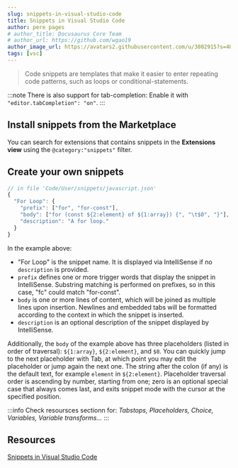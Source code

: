 ```yaml
---
slug: snippets-in-visual-studio-code
title: Snippets in Visual Studio Code
author: pere pages
# author_title: Docusaurus Core Team
# author_url: https://github.com/wgao19
author_image_url: https://avatars2.githubusercontent.com/u/3802915?s=400&v=4
tags: [vsc]
---
```


> Code snippets are templates that make it easier to enter repeating code patterns, such as loops or conditional-statements.

:::note
There is also support for tab-completion: Enable it with `"editor.tabCompletion": "on"`.
:::

## Install snippets from the Marketplace

You can search for extensions that contains snippets in the **Extensions view** using the `@category:"snippets"` filter.

## Create your own snippets

```js
// in file 'Code/User/snippets/javascript.json'
{
  "For Loop": {
    "prefix": ["for", "for-const"],
    "body": ["for (const ${2:element} of ${1:array}) {", "\t$0", "}"],
    "description": "A for loop."
  }
}
```

In the example above:

- "For Loop" is the snippet name. It is displayed via IntelliSense if no `description` is provided.
- `prefix` defines one or more trigger words that display the snippet in IntelliSense. Substring matching is performed on prefixes, so in this case, "fc" could match "for-const".
- `body` is one or more lines of content, which will be joined as multiple lines upon insertion. Newlines and embedded tabs will be formatted according to the context in which the snippet is inserted.
- `description` is an optional description of the snippet displayed by IntelliSense.

Additionally, the `body` of the example above has three placeholders (listed in order of traversal): `${1:array}`, `${2:element}`, and `$0`. You can quickly jump to the next placeholder with Tab, at which point you may edit the placeholder or jump again the next one. The string after the colon (if any) is the default text, for example `element` in `${2:element}`. Placeholder traversal order is ascending by number, starting from one; zero is an optional special case that always comes last, and exits snippet mode with the cursor at the specified position.

:::info
Check resoursces sectionn for: _Tabstops, Placeholders, Choice, Variables, Variable transforms..._
:::

## Resources

[Snippets in Visual Studio Code](https://code.visualstudio.com/docs/editor/userdefinedsnippets)